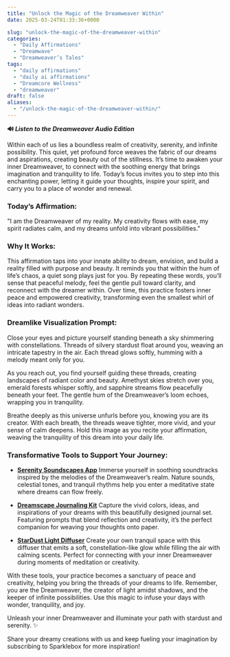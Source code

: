 ```yaml
---
title: "Unlock the Magic of the Dreamweaver Within"
date: 2025-03-24T01:33:36+0000

slug: "unlock-the-magic-of-the-dreamweaver-within"
categories:
  - "Daily Affirmations"
  - "Dreamwave"
  - "Dreamweaver’s Tales"
tags:
  - "daily affirmations"
  - "daily ai affirmations"
  - "Dreamcore Wellness"
  - "dreamweaver"
draft: false
aliases:
  - "/unlock-the-magic-of-the-dreamweaver-within/"
---
```

**🔊 *Listen to the Dreamweaver Audio Edition***

Within each of us lies a boundless realm of creativity, serenity, and infinite possibility. This quiet, yet profound force weaves the fabric of our dreams and aspirations, creating beauty out of the stillness. It’s time to awaken your inner Dreamweaver, to connect with the soothing energy that brings imagination and tranquility to life. Today’s focus invites you to step into this enchanting power, letting it guide your thoughts, inspire your spirit, and carry you to a place of wonder and renewal.

### Today’s Affirmation:

"I am the Dreamweaver of my reality. My creativity flows with ease, my spirit radiates calm, and my dreams unfold into vibrant possibilities."

### Why It Works:

This affirmation taps into your innate ability to dream, envision, and build a reality filled with purpose and beauty. It reminds you that within the hum of life’s chaos, a quiet song plays just for you. By repeating these words, you’ll sense that peaceful melody, feel the gentle pull toward clarity, and reconnect with the dreamer within. Over time, this practice fosters inner peace and empowered creativity, transforming even the smallest whirl of ideas into radiant wonders.

### Dreamlike Visualization Prompt:

Close your eyes and picture yourself standing beneath a sky shimmering with constellations. Threads of silvery stardust float around you, weaving an intricate tapestry in the air. Each thread glows softly, humming with a melody meant only for you.

As you reach out, you find yourself guiding these threads, creating landscapes of radiant color and beauty. Amethyst skies stretch over you, emerald forests whisper softly, and sapphire streams flow peacefully beneath your feet. The gentle hum of the Dreamweaver’s loom echoes, wrapping you in tranquility.

Breathe deeply as this universe unfurls before you, knowing you are its creator. With each breath, the threads weave tighter, more vivid, and your sense of calm deepens. Hold this image as you recite your affirmation, weaving the tranquility of this dream into your daily life.

### Transformative Tools to Support Your Journey:

- **[Serenity Soundscapes App](https://open.spotify.com/track/2aoXdza7JRg3dEyuaIx4Uh)**
Immerse yourself in soothing soundtracks inspired by the melodies of the Dreamweaver’s realm. Nature sounds, celestial tones, and tranquil rhythms help you enter a meditative state where dreams can flow freely.

- **[Dreamscape Journaling Kit](https://amzn.to/4kZ4AMP)**
Capture the vivid colors, ideas, and inspirations of your dreams with this beautifully designed journal set. Featuring prompts that blend reflection and creativity, it’s the perfect companion for weaving your thoughts onto paper.

- **[StarDust Light Diffuser](https://www.gradodesign.us/products/stardust-series-aromatherapy-crystals-home-fragrance-diffuser-set)**
Create your own tranquil space with this diffuser that emits a soft, constellation-like glow while filling the air with calming scents. Perfect for connecting with your inner Dreamweaver during moments of meditation or creativity.

With these tools, your practice becomes a sanctuary of peace and creativity, helping you bring the threads of your dreams to life. Remember, you are the Dreamweaver, the creator of light amidst shadows, and the keeper of infinite possibilities. Use this magic to infuse your days with wonder, tranquility, and joy.

Unleash your inner Dreamweaver and illuminate your path with stardust and serenity. ✨

Share your dreamy creations with us and keep fueling your imagination by subscribing to Sparklebox for more inspiration!
